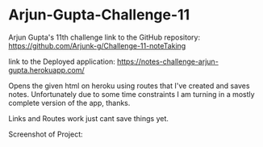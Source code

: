 # Arjun-Gupta-Challenge-11
Arjun Gupta's 11th challenge
link to the GitHub repository: https://github.com/Arjunk-g/Challenge-11-noteTaking

link to the Deployed application: https://notes-challenge-arjun-gupta.herokuapp.com/

Opens the given html on heroku using routes that I've created and saves notes. Unfortunately due to some time constraints I am turning in a mostly complete version of the app, thanks.

Links and Routes work just cant save things yet.


Screenshot of Project: